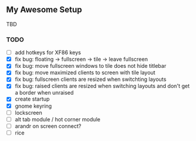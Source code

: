 ## My Awesome Setup
TBD

### TODO
- [ ] add hotkeys for XF86 keys
- [x] fix bug: floating -> fullscreen -> tile -> leave fullscreen
- [x] fix bug: move fullscreen windows to tile does not hide titlebar
- [x] fix bug: move maximized clients to screen with tile layout
- [x] fix bug: fullscreen clients are resized when switchting layouts
- [x] fix bug: raised clients are resized when switching layouts and don't get a border when unraised
- [x] create startup
- [x] gnome keyring
- [ ] lockscreen
- [ ] alt tab module / hot corner module
- [ ] arandr on screen connect?
- [ ] rice
